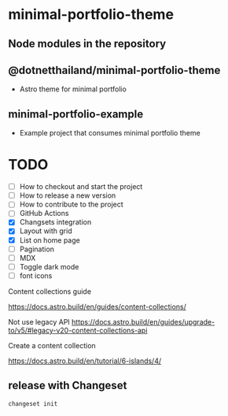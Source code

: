 # minimal-portfolio-theme

## Node modules in the repository
## @dotnetthailand/minimal-portfolio-theme
- Astro theme for minimal portfolio

## minimal-portfolio-example
- Example project that consumes minimal portfolio theme

# TODO
- [ ] How to checkout and start the project
- [ ] How to release a new version
- [ ] How to contribute to the project
- [ ] GitHub Actions
- [x] Changsets integration
- [x] Layout with grid
- [x] List on home page
- [ ] Pagination
- [ ] MDX
- [ ] Toggle dark mode
- [ ] font icons

Content collections guide

https://docs.astro.build/en/guides/content-collections/

Not use legacy API
https://docs.astro.build/en/guides/upgrade-to/v5/#legacy-v20-content-collections-api


Create a content collection

https://docs.astro.build/en/tutorial/6-islands/4/

## release with Changeset
```sh
changeset init
```
